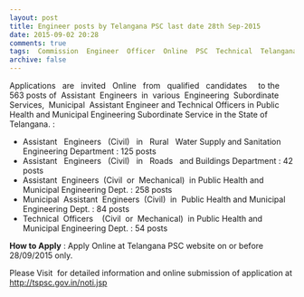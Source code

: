 ```yaml
---
layout: post
title: Engineer posts by Telangana PSC last date 28th Sep-2015   
date: 2015-09-02 20:28
comments: true
tags:  Commission  Engineer  Officer  Online  PSC  Technical  Telangana 
archive: false
---
```

Applications   are   invited   Online   from   qualified   candidates     to the 563 posts of  Assistant  Engineers  in  various  Engineering  Subordinate  Services,  Municipal  Assistant Engineer and Technical Officers in Public Health and Municipal Engineering Subordinate Service in the State of Telangana. :

- Assistant   Engineers   (Civil)   in   Rural   Water Supply and Sanitation Engineering Department : 125 posts
- Assistant   Engineers   (Civil)   in   Roads   and Buildings Department : 42 posts
- Assistant  Engineers  (Civil  or  Mechanical)  in Public Health and Municipal Engineering Dept. : 258 posts
- Municipal  Assistant  Engineers  (Civil)  in  Public Health and Municipal Engineering Dept. : 84 posts
- Technical  Officers    (Civil  or  Mechanical)  in Public Health and Municipal Engineering Dept. : 54 posts 

**How to Apply** : Apply Online at Telangana PSC website on or before 28/09/2015 only.

Please Visit  for detailed information and online submission of application at <http://tspsc.gov.in/noti.jsp>

